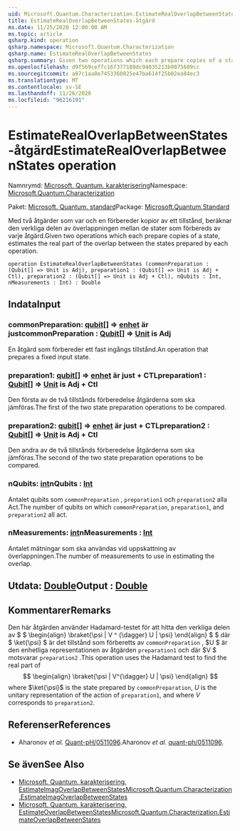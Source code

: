 ```yaml
---
uid: Microsoft.Quantum.Characterization.EstimateRealOverlapBetweenStates
title: EstimateRealOverlapBetweenStates-åtgärd
ms.date: 11/25/2020 12:00:00 AM
ms.topic: article
qsharp.kind: operation
qsharp.namespace: Microsoft.Quantum.Characterization
qsharp.name: EstimateRealOverlapBetweenStates
qsharp.summary: Given two operations which each prepare copies of a state, estimates the real part of the overlap between the states prepared by each operation.
ms.openlocfilehash: d9f569ceffc16f377189dc94035213b9075609cc
ms.sourcegitcommit: a87c1aa8e7453360025e47ba614f25b02ea84ec3
ms.translationtype: MT
ms.contentlocale: sv-SE
ms.lasthandoff: 11/26/2020
ms.locfileid: "96216191"
---
```

# <a name="estimaterealoverlapbetweenstates-operation"></a><span data-ttu-id="6ad4a-102">EstimateRealOverlapBetweenStates-åtgärd</span><span class="sxs-lookup"><span data-stu-id="6ad4a-102">EstimateRealOverlapBetweenStates operation</span></span>

<span data-ttu-id="6ad4a-103">Namnrymd: [Microsoft. Quantum. karakterisering](xref:Microsoft.Quantum.Characterization)</span><span class="sxs-lookup"><span data-stu-id="6ad4a-103">Namespace: [Microsoft.Quantum.Characterization](xref:Microsoft.Quantum.Characterization)</span></span>

<span data-ttu-id="6ad4a-104">Paket: [Microsoft. Quantum. standard](https://nuget.org/packages/Microsoft.Quantum.Standard)</span><span class="sxs-lookup"><span data-stu-id="6ad4a-104">Package: [Microsoft.Quantum.Standard](https://nuget.org/packages/Microsoft.Quantum.Standard)</span></span>


<span data-ttu-id="6ad4a-105">Med två åtgärder som var och en förbereder kopior av ett tillstånd, beräknar den verkliga delen av överlappningen mellan de stater som förbereds av varje åtgärd.</span><span class="sxs-lookup"><span data-stu-id="6ad4a-105">Given two operations which each prepare copies of a state, estimates the real part of the overlap between the states prepared by each operation.</span></span>

```qsharp
operation EstimateRealOverlapBetweenStates (commonPreparation : (Qubit[] => Unit is Adj), preparation1 : (Qubit[] => Unit is Adj + Ctl), preparation2 : (Qubit[] => Unit is Adj + Ctl), nQubits : Int, nMeasurements : Int) : Double
```


## <a name="input"></a><span data-ttu-id="6ad4a-106">Indata</span><span class="sxs-lookup"><span data-stu-id="6ad4a-106">Input</span></span>

### <a name="commonpreparation--qubit--unit--is-adj"></a><span data-ttu-id="6ad4a-107">commonPreparation: [qubit](xref:microsoft.quantum.lang-ref.qubit)[] => [enhet](xref:microsoft.quantum.lang-ref.unit)  är just</span><span class="sxs-lookup"><span data-stu-id="6ad4a-107">commonPreparation : [Qubit](xref:microsoft.quantum.lang-ref.qubit)[] => [Unit](xref:microsoft.quantum.lang-ref.unit)  is Adj</span></span>

<span data-ttu-id="6ad4a-108">En åtgärd som förbereder ett fast ingångs tillstånd.</span><span class="sxs-lookup"><span data-stu-id="6ad4a-108">An operation that prepares a fixed input state.</span></span>


### <a name="preparation1--qubit--unit--is-adj--ctl"></a><span data-ttu-id="6ad4a-109">preparation1: [qubit](xref:microsoft.quantum.lang-ref.qubit)[] => [enhet](xref:microsoft.quantum.lang-ref.unit)  är just + CTL</span><span class="sxs-lookup"><span data-stu-id="6ad4a-109">preparation1 : [Qubit](xref:microsoft.quantum.lang-ref.qubit)[] => [Unit](xref:microsoft.quantum.lang-ref.unit)  is Adj + Ctl</span></span>

<span data-ttu-id="6ad4a-110">Den första av de två tillstånds förberedelse åtgärderna som ska jämföras.</span><span class="sxs-lookup"><span data-stu-id="6ad4a-110">The first of the two state preparation operations to be compared.</span></span>


### <a name="preparation2--qubit--unit--is-adj--ctl"></a><span data-ttu-id="6ad4a-111">preparation2: [qubit](xref:microsoft.quantum.lang-ref.qubit)[] => [enhet](xref:microsoft.quantum.lang-ref.unit)  är just + CTL</span><span class="sxs-lookup"><span data-stu-id="6ad4a-111">preparation2 : [Qubit](xref:microsoft.quantum.lang-ref.qubit)[] => [Unit](xref:microsoft.quantum.lang-ref.unit)  is Adj + Ctl</span></span>

<span data-ttu-id="6ad4a-112">Den andra av de två tillstånds förberedelse åtgärderna som ska jämföras.</span><span class="sxs-lookup"><span data-stu-id="6ad4a-112">The second of the two state preparation operations to be compared.</span></span>


### <a name="nqubits--int"></a><span data-ttu-id="6ad4a-113">nQubits: [int](xref:microsoft.quantum.lang-ref.int)</span><span class="sxs-lookup"><span data-stu-id="6ad4a-113">nQubits : [Int](xref:microsoft.quantum.lang-ref.int)</span></span>

<span data-ttu-id="6ad4a-114">Antalet qubits som `commonPreparation` , `preparation1` och `preparation2` alla Act.</span><span class="sxs-lookup"><span data-stu-id="6ad4a-114">The number of qubits on which `commonPreparation`, `preparation1`, and `preparation2` all act.</span></span>


### <a name="nmeasurements--int"></a><span data-ttu-id="6ad4a-115">nMeasurements: [int](xref:microsoft.quantum.lang-ref.int)</span><span class="sxs-lookup"><span data-stu-id="6ad4a-115">nMeasurements : [Int](xref:microsoft.quantum.lang-ref.int)</span></span>

<span data-ttu-id="6ad4a-116">Antalet mätningar som ska användas vid uppskattning av överlappningen.</span><span class="sxs-lookup"><span data-stu-id="6ad4a-116">The number of measurements to use in estimating the overlap.</span></span>



## <a name="output--double"></a><span data-ttu-id="6ad4a-117">Utdata: [Double](xref:microsoft.quantum.lang-ref.double)</span><span class="sxs-lookup"><span data-stu-id="6ad4a-117">Output : [Double](xref:microsoft.quantum.lang-ref.double)</span></span>



## <a name="remarks"></a><span data-ttu-id="6ad4a-118">Kommentarer</span><span class="sxs-lookup"><span data-stu-id="6ad4a-118">Remarks</span></span>

<span data-ttu-id="6ad4a-119">Den här åtgärden använder Hadamard-testet för att hitta den verkliga delen av $ $ \begin{align} \braket{\psi | V ^ {\dagger} U | \psi} \end{align} $ $ där $ \ket{\psi} $ är det tillstånd som förberetts av `commonPreparation` , $U $ är den enhetliga representationen av åtgärden `preparation1` och där $V $ motsvarar `preparation2` .</span><span class="sxs-lookup"><span data-stu-id="6ad4a-119">This operation uses the Hadamard test to find the real part of $$ \begin{align} \braket{\psi | V^{\dagger} U | \psi} \end{align} $$ where $\ket{\psi}$ is the state prepared by `commonPreparation`, $U$ is the unitary representation of the action of `preparation1`, and where $V$ corresponds to `preparation2`.</span></span>

## <a name="references"></a><span data-ttu-id="6ad4a-120">Referenser</span><span class="sxs-lookup"><span data-stu-id="6ad4a-120">References</span></span>

- <span data-ttu-id="6ad4a-121">Aharonov *et al.* [Quant-pH/0511096](https://arxiv.org/abs/quant-ph/0511096).</span><span class="sxs-lookup"><span data-stu-id="6ad4a-121">Aharonov *et al.* [quant-ph/0511096](https://arxiv.org/abs/quant-ph/0511096).</span></span>

## <a name="see-also"></a><span data-ttu-id="6ad4a-122">Se även</span><span class="sxs-lookup"><span data-stu-id="6ad4a-122">See Also</span></span>

- [<span data-ttu-id="6ad4a-123">Microsoft. Quantum. karakterisering. EstimateImagOverlapBetweenStates</span><span class="sxs-lookup"><span data-stu-id="6ad4a-123">Microsoft.Quantum.Characterization.EstimateImagOverlapBetweenStates</span></span>](xref:Microsoft.Quantum.Characterization.EstimateImagOverlapBetweenStates)
- [<span data-ttu-id="6ad4a-124">Microsoft. Quantum. karakterisering. EstimateOverlapBetweenStates</span><span class="sxs-lookup"><span data-stu-id="6ad4a-124">Microsoft.Quantum.Characterization.EstimateOverlapBetweenStates</span></span>](xref:Microsoft.Quantum.Characterization.EstimateOverlapBetweenStates)